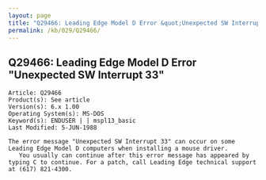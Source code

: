 ```yaml
---
layout: page
title: "Q29466: Leading Edge Model D Error &quot;Unexpected SW Interrupt 33&quot;"
permalink: /kb/029/Q29466/
---
```


## Q29466: Leading Edge Model D Error &quot;Unexpected SW Interrupt 33&quot;

	Article: Q29466
	Product(s): See article
	Version(s): 6.x 1.00
	Operating System(s): MS-DOS
	Keyword(s): ENDUSER | | mspl13_basic
	Last Modified: 5-JUN-1988
	
	The error message "Unexpected SW Interrupt 33" can occur on some
	Leading Edge Model D computers when installing a mouse driver.
	   You usually can continue after this error message has appeared by
	typing C to continue. For a patch, call Leading Edge technical support
	at (617) 821-4300.
